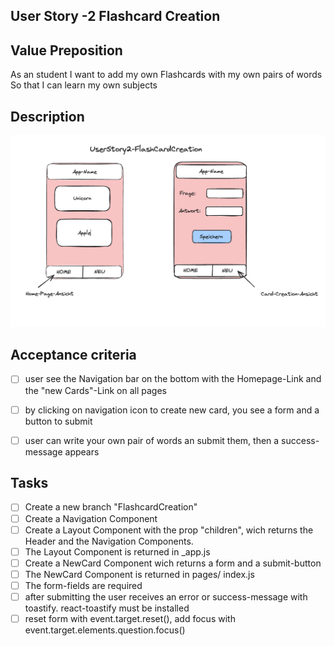 ## User Story -2 Flashcard Creation

## Value Preposition

As an student
I want to add my own Flashcards with my own pairs of words
So that I can learn my own subjects

## Description

![Image for User Story 2](./imgFlashCardCreation.png)

## Acceptance criteria

- [ ] user see the Navigation bar on the bottom with the Homepage-Link and the "new Cards"-Link on all pages
- [ ] by clicking on navigation icon to create new card, you see a form and a button to submit
- [ ] user can write your own pair of words an submit them, then a success-message appears



## Tasks

- [ ] Create a new branch "FlashcardCreation"
- [ ] Create a Navigation Component
- [ ] Create a Layout Component with the prop "children", wich returns the Header and the Navigation Components. 
- [ ] The Layout Component is returned in _app.js
- [ ] Create a NewCard Component wich returns a form and a submit-button
- [ ] The NewCard Component is returned in pages/ index.js
- [ ] The form-fields are required
- [ ] after submitting the user receives an error or success-message with toastify. react-toastify must be installed
- [ ] reset form with event.target.reset(), add focus with event.target.elements.question.focus()
